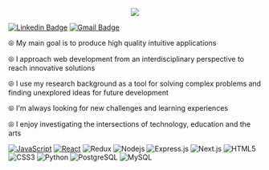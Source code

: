 <p align="center">
<a href="#"><img src=https://user-images.githubusercontent.com/61773059/110417915-0ee27200-805c-11eb-96f8-9aee47ce9216.jpg></a>
</p>

[![Linkedin Badge](https://img.shields.io/badge/-LinkedIn-0e4252?style=plastic-square&logo=Linkedin&logoColor=white&link=https://www.linkedin.com/in/atoledo4/)](https://www.linkedin.com/in/atoledo4/)
[![Gmail Badge](https://img.shields.io/badge/-Gmail-0e4252?style=plastic-square&logo=Gmail&logoColor=white&link=mailto:atoledosantiago1@gmail.com)](mailto:atoledosantiago1@gmail.com)


<p align="center">

⦾ My main goal is to produce high quality intuitive applications 

⦾ I approach web development from an interdisciplinary perspective to reach innovative solutions

⦾ I use my research background as a tool for solving complex problems and finding unexplored ideas for future development

⦾ I'm always looking for new challenges and learning experiences

⦾ I enjoy investigating the intersections of technology, education and the arts 
</p>

[![JavaScript](https://img.shields.io/badge/-JavaScript-0e4252?style=plastic-square&logo=javascript&logoColor=white)](#)
[![React](https://img.shields.io/badge/-React-0e4252?style=plastic-square&logo=react&logoColor=white)](#)
![Redux](https://img.shields.io/badge/-Redux-0e4252?style=plastic-square&logo=Redux)
![Nodejs](https://img.shields.io/badge/-Nodejs-0e4252?style=plastic-square&logo=Node.js&logoColor=white)
![Express.js](https://img.shields.io/badge/-Express-0e4252?style=plastic-square&logo=expressjs)
![Next.js](https://img.shields.io/badge/-Next-0e4252?style=plastic-square&logo=Next.js)
![HTML5](https://img.shields.io/badge/-HTML5-0e4252?style=plastic-square&logo=html5&logoColor=white)
![CSS3](https://img.shields.io/badge/-CSS3-0e4252?style=plastic-square&logo=css3)
![Python](https://img.shields.io/badge/-Python-0e4252?style=plastic-square&logo=python&logoColor=white)
![PostgreSQL](https://img.shields.io/badge/-PostgreSQL-0e4252?style=plastic-square&logo=postgresql)
![MySQL](https://img.shields.io/badge/-MySQL-0e4252?style=plastic-square&logo=mysql&logoColor=white)





